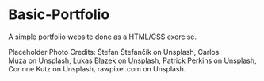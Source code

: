 # Basic-Portfolio

A simple portfolio website done as a  HTML/CSS exercise.

Placeholder Photo Credits:
Štefan Štefančík on Unsplash,
Carlos Muza on Unsplash,
Lukas Blazek on Unsplash,
Patrick Perkins on Unsplash,
Corinne Kutz on Unsplash,
rawpixel.com on Unsplash.
